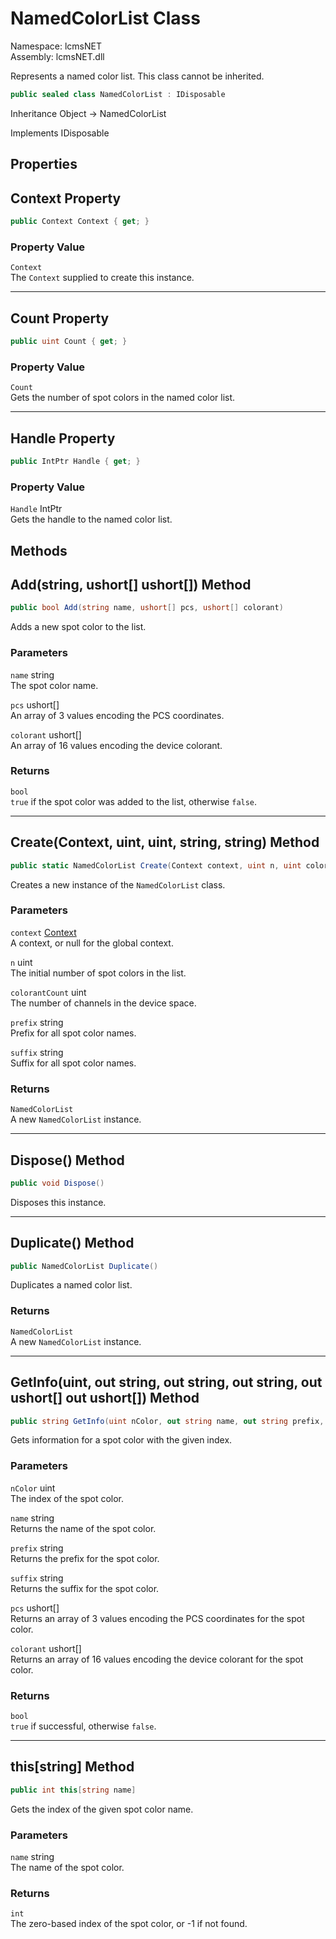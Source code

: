 # NamedColorList Class

Namespace: lcmsNET  
Assembly: lcmsNET.dll

Represents a named color list. This class cannot be inherited.

```csharp
public sealed class NamedColorList : IDisposable
```

Inheritance Object → NamedColorList

Implements IDisposable

## Properties
## Context Property

```csharp
public Context Context { get; }
```

### Property Value

`Context`  
The `Context` supplied to create this instance.

---
## Count Property

```csharp
public uint Count { get; }
```

### Property Value

`Count`  
Gets the number of spot colors in the named color list.

---
## Handle Property

```csharp
public IntPtr Handle { get; }
```

### Property Value

`Handle` IntPtr  
Gets the handle to the named color list.

## Methods
## Add(string, ushort[] ushort[]) Method

```csharp
public bool Add(string name, ushort[] pcs, ushort[] colorant)
```

Adds a new spot color to the list.

### Parameters

`name` string  
The spot color name.

`pcs` ushort[]  
An array of 3 values encoding the PCS coordinates.

`colorant` ushort[]  
An array of 16 values encoding the device colorant.

### Returns

`bool`  
`true` if the spot color was added to the list, otherwise `false`.

---
## Create(Context, uint, uint, string, string) Method

```csharp
public static NamedColorList Create(Context context, uint n, uint colorantCount, string prefix, string suffix)
```

Creates a new instance of the `NamedColorList` class.

### Parameters

`context` [Context](./Context.md)  
A context, or null for the global context.

`n` uint  
The initial number of spot colors in the list.

`colorantCount` uint  
The number of channels in the device space.

`prefix` string  
Prefix for all spot color names.

`suffix` string  
Suffix for all spot color names.

### Returns

`NamedColorList`  
A new `NamedColorList` instance.

---
## Dispose() Method

```csharp
public void Dispose()
```

Disposes this instance.

---
## Duplicate() Method

```csharp
public NamedColorList Duplicate()
```

Duplicates a named color list.

### Returns

`NamedColorList`  
A new `NamedColorList` instance.

---
## GetInfo(uint, out string, out string, out string, out ushort[] out ushort[]) Method

```csharp
public string GetInfo(uint nColor, out string name, out string prefix, out string suffix, out ushort[] pcs, out ushort[] colorant)
```

Gets information for a spot color with the given index.

### Parameters

`nColor` uint  
The index of the spot color.

`name` string  
Returns the name of the spot color.

`prefix` string  
Returns the prefix for the spot color.

`suffix` string  
Returns the suffix for the spot color.

`pcs` ushort[]  
Returns an array of 3 values encoding the PCS coordinates for the spot color.

`colorant` ushort[]  
Returns an array of 16 values encoding the device colorant for the spot color.

### Returns

`bool`  
`true` if successful, otherwise `false`.

---
## this[string] Method

```csharp
public int this[string name]
```

Gets the index of the given spot color name.

### Parameters

`name` string  
The name of the spot color.

### Returns

`int`  
The zero-based index of the spot color, or -1 if not found.
